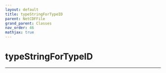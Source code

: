 ```yaml
---
layout: default
title: typeStringForTypeID
parent: NetCDFFile
grand_parent: Classes
nav_order: 46
mathjax: true
---
```


#  typeStringForTypeID




---

